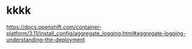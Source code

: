# kkkk
https://docs.openshift.com/container-platform/3.11/install_config/aggregate_logging.html#aggregate-logging-understanding-the-deployment
